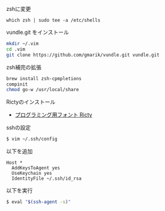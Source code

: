 zshに変更

```
which zsh | sudo tee -a /etc/shells
```

vundle.git をインストール
```zsh
mkdir ~/.vim
cd .vim
git clone https://github.com/gmarik/vundle.git vundle.git
```

zsh補完の拡張
```zsh
brew install zsh-cpmpletions
compinit
chmod go-w /usr/local/share
```

Rictyのインストール

- [プログラミング用フォント Ricty](http://www.rs.tus.ac.jp/yyusa/ricty.html)

sshの設定
``` zsh
$ vim ~/.ssh/config
```

以下を追加
```
Host *
  AddKeysToAgent yes
  UseKeychain yes
  IdentityFile ~/.ssh/id_rsa
```

以下を実行
``` zsh
$ eval "$(ssh-agent -s)"
```
